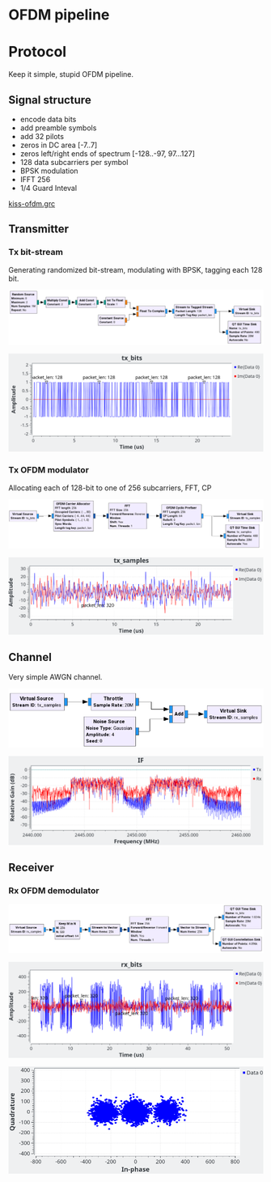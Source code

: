 # OFDM pipeline

# Protocol

Keep it simple, stupid OFDM pipeline.

## Signal structure
 * encode data bits
 * add preamble symbols
 * add 32 pilots
 * zeros in DC area [-7..7]
 * zeros left/right ends of spectrum [-128..-97, 97...127]
 * 128 data subcarriers per symbol
 * BPSK modulation
 * IFFT 256
 * 1/4 Guard Inteval

[kiss-ofdm.grc](kiss-ofdm.grc)

## Transmitter

### Tx bit-stream

Generating randomized bit-stream, modulating with BPSK, tagging each 128 bit.

![tx_bits](kiss-ofdm-tx-bits-bd.png)

![tx_bits](kiss-ofdm-tx-bits-plot.png)

### Tx OFDM modulator

Allocating each of 128-bit to one of 256 subcarriers, FFT, CP

![tx_bits](kiss-ofdm-tx-samples-bd.png)

![tx_bits](kiss-ofdm-tx-samples-plot.png)

## Channel

Very simple AWGN channel.

![AWGN channel BD](kiss-ofdm-chan-awgn-bd.png)

![AWGN channel plot](kiss-ofdm-chan-awgn-plot.png)

## Receiver

### Rx OFDM demodulator

![rx_samples](kiss-ofdm-rx-samples-bd.png)

![rx_samples](kiss-ofdm-rx-samples-plot-time.png)

![rx_samples](kiss-ofdm-rx-samples-plot-quad.png)
